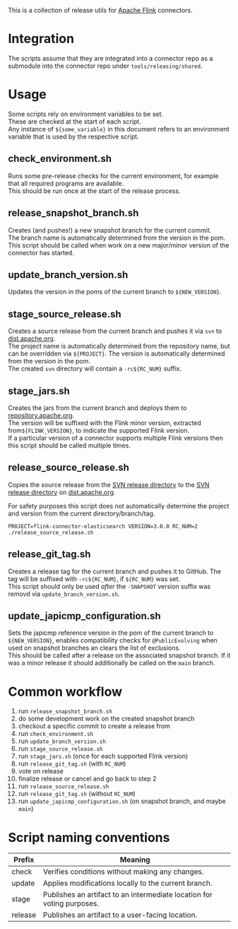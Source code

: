 This is a collection of release utils for [Apache Flink](https://flink.apache.org/) connectors.

# Integration

The scripts assume that they are integrated into a connector repo as a submodule into the connector repo
under `tools/releasing/shared`.

# Usage

Some scripts rely on environment variables to be set.  
These are checked at the start of each script.  
Any instance of `${some_variable}` in this document refers to an environment variable that is used by the respective
script.

## check_environment.sh

Runs some pre-release checks for the current environment, for example that all required programs are available.  
This should be run once at the start of the release process.

## release_snapshot_branch.sh

Creates (and pushes!) a new snapshot branch for the current commit.  
The branch name is automatically determined from the version in the pom.  
This script should be called when work on a new major/minor version of the connector has started.

## update_branch_version.sh

Updates the version in the poms of the current branch to `${NEW_VERSION}`.

## stage_source_release.sh

Creates a source release from the current branch and pushes it via `svn`
to [dist.apache.org](https://dist.apache.org/repos/dist/dev/flink).  
The project name is automatically determined from the repository name, but can be overridden via `${PROJECT}`.
The version is automatically determined from the version in the pom.  
The created `svn` directory will contain a `-rc${RC_NUM}` suffix.

## stage_jars.sh

Creates the jars from the current branch and deploys them to [repository.apache.org](https://repository.apache.org).  
The version will be suffixed with the Flink minor version, extracted from`${FLINK_VERSION}`, to indicate the supported Flink version.  
If a particular version of a connector supports multiple Flink versions then this script should be called multiple
times.

## release_source_release.sh

Copies the source release from the [SVN release directory](https://dist.apache.org/repops/dist/dev/flink) to the
[SVN release directory](https://dist.apache.org/repops/dist/release/flink) on [dist.apache.org](https://dist.apache.org).

For safety purposes this script does not automatically determine the project and version from the current directory/branch/tag.

```
PROJECT=flink-connector-elasticsearch VERSION=3.0.0 RC_NUM=2 ./release_source_release.sh
```

## release_git_tag.sh

Creates a release tag for the current branch and pushes it to GitHub.
The tag will be suffixed with `-rc${RC_NUM}`, if `${RC_NUM}` was set.  
This script should only be used _after_ the `-SNAPSHOT` version suffix was removd via `update_branch_version.sh`.

## update_japicmp_configuration.sh

Sets the japicmp reference version in the pom of the current branch to `${NEW_VERSION}`, enables compatibility checks
for `@PublicEvolving` when used on snapshot branches an clears the list of exclusions.  
This should be called after a release on the associated snapshot branch. If it was a minor release it should
additionally be called on the `main` branch.

# Common workflow

1. run `release_snapshot_branch.sh`
2. do some development work on the created snapshot branch
3. checkout a specific commit to create a release from
4. run `check_environment.sh`
5. run `update_branch_version.sh`
6. run `stage_source_release.sh`
7. run `stage_jars.sh` (once for each supported Flink version)
8. run `release_git_tag.sh` (with `RC_NUM`)
9. vote on release
10. finalize release or cancel and go back to step 2
11. run `release_source_release.sh`
12. run `release_git_tag.sh` (without `RC_NUM`)
13. run `update_japicmp_configuration.sh` (on snapshot branch, and maybe `main`)

# Script naming conventions

| Prefix  | Meaning                                                                |
|---------|------------------------------------------------------------------------|
| check   | Verifies conditions without making any changes.                        |
| update  | Applies modifications locally to the current branch.                   |
| stage   | Publishes an artifact to an intermediate location for voting purposes. |
| release | Publishes an artifact to a user-facing location.                       |
